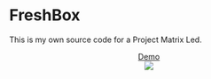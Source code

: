 # FreshBox
This is my own source code for a Project Matrix Led.

<p align="center">
  <a href="https://youtu.be/8xDzywJATx0">Demo</a>
  <br>
  <img src="http://img.youtube.com/vi/8xDzywJATx0/0.jpg">
</p>
